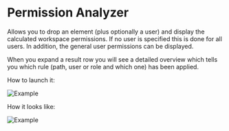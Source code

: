 # Permission Analyzer

Allows you to drop an element (plus optionally a user) and display the calculated workspace permissions.
If no user is specified this is done for all users.
In addition, the general user permissions can be displayed.

When you expand a result row you will see a detailed overview which tells you which rule (path, user or role and which one) 
has been applied.

How to launch it:

![Example](../img/permission_analyzer_menu.png)

How it looks like:

![Example](../img/permission_analyzer.png)
